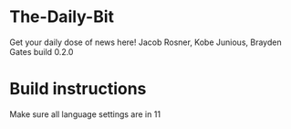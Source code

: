 # The-Daily-Bit
Get your daily dose of news here!
Jacob Rosner, Kobe Junious, Brayden Gates
build 0.2.0

# Build instructions
Make sure all language settings are in 11
